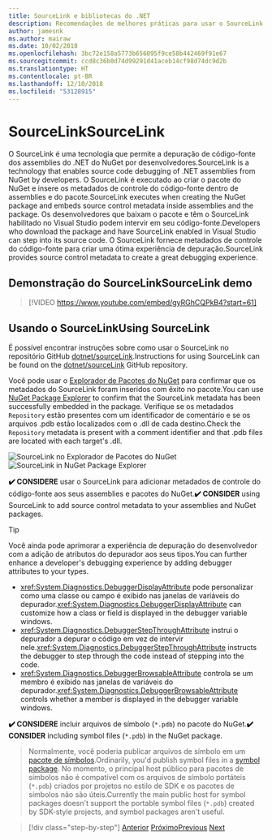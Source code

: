 ```yaml
---
title: SourceLink e bibliotecas do .NET
description: Recomendações de melhores práticas para usar o SourceLink para melhorar a depuração para bibliotecas do .NET.
author: jamesnk
ms.author: mairaw
ms.date: 10/02/2018
ms.openlocfilehash: 3bc72e158a5773b656095f9ce58b442469f91e67
ms.sourcegitcommit: ccd8c36b0d74d99291d41aceb14cf98d74dc9d2b
ms.translationtype: HT
ms.contentlocale: pt-BR
ms.lasthandoff: 12/10/2018
ms.locfileid: "53128915"
---
```

# <a name="sourcelink"></a><span data-ttu-id="d697d-103">SourceLink</span><span class="sxs-lookup"><span data-stu-id="d697d-103">SourceLink</span></span>

<span data-ttu-id="d697d-104">O SourceLink é uma tecnologia que permite a depuração de código-fonte dos assemblies do .NET do NuGet por desenvolvedores.</span><span class="sxs-lookup"><span data-stu-id="d697d-104">SourceLink is a technology that enables source code debugging of .NET assemblies from NuGet by developers.</span></span> <span data-ttu-id="d697d-105">O SourceLink é executado ao criar o pacote do NuGet e insere os metadados de controle do código-fonte dentro de assemblies e do pacote.</span><span class="sxs-lookup"><span data-stu-id="d697d-105">SourceLink executes when creating the NuGet package and embeds source control metadata inside assemblies and the package.</span></span> <span data-ttu-id="d697d-106">Os desenvolvedores que baixam o pacote e têm o SourceLink habilitado no Visual Studio podem intervir em seu código-fonte.</span><span class="sxs-lookup"><span data-stu-id="d697d-106">Developers who download the package and have SourceLink enabled in Visual Studio can step into its source code.</span></span> <span data-ttu-id="d697d-107">O SourceLink fornece metadados de controle do código-fonte para criar uma ótima experiência de depuração.</span><span class="sxs-lookup"><span data-stu-id="d697d-107">SourceLink provides source control metadata to create a great debugging experience.</span></span>

## <a name="sourcelink-demo"></a><span data-ttu-id="d697d-108">Demonstração do SourceLink</span><span class="sxs-lookup"><span data-stu-id="d697d-108">SourceLink demo</span></span>

> [!VIDEO https://www.youtube.com/embed/gyRGhCQPkB4?start=61]

## <a name="using-sourcelink"></a><span data-ttu-id="d697d-109">Usando o SourceLink</span><span class="sxs-lookup"><span data-stu-id="d697d-109">Using SourceLink</span></span>

<span data-ttu-id="d697d-110">É possível encontrar instruções sobre como usar o SourceLink no repositório GitHub [dotnet/sourceLink](https://github.com/dotnet/sourcelink/blob/master/README.md).</span><span class="sxs-lookup"><span data-stu-id="d697d-110">Instructions for using SourceLink can be found on the [dotnet/sourceLink](https://github.com/dotnet/sourcelink/blob/master/README.md) GitHub repository.</span></span>

<span data-ttu-id="d697d-111">Você pode usar o [Explorador de Pacotes do NuGet](https://github.com/NuGetPackageExplorer/NuGetPackageExplorer) para confirmar que os metadados do SourceLink foram inseridos com êxito no pacote.</span><span class="sxs-lookup"><span data-stu-id="d697d-111">You can use [NuGet Package Explorer](https://github.com/NuGetPackageExplorer/NuGetPackageExplorer) to confirm that the SourceLink metadata has been successfully embedded in the package.</span></span> <span data-ttu-id="d697d-112">Verifique se os metadados `Repository` estão presentes com um identificador de comentário e se os arquivos .pdb estão localizados com o .dll de cada destino.</span><span class="sxs-lookup"><span data-stu-id="d697d-112">Check the `Repository` metadata is present with a comment identifier and that .pdb files are located with each target's .dll.</span></span>

<span data-ttu-id="d697d-113">![SourceLink no Explorador de Pacotes do NuGet](./media/sourcelink/nuget-package-explorer-sourcelink.png "SourceLink no Explorador de Pacotes do NuGet")</span><span class="sxs-lookup"><span data-stu-id="d697d-113">![SourceLink in NuGet Package Explorer](./media/sourcelink/nuget-package-explorer-sourcelink.png "SourceLink in NuGet Package Explorer")</span></span>

<span data-ttu-id="d697d-114">**✔️ CONSIDERE** usar o SourceLink para adicionar metadados de controle do código-fonte aos seus assemblies e pacotes do NuGet.</span><span class="sxs-lookup"><span data-stu-id="d697d-114">**✔️ CONSIDER** using SourceLink to add source control metadata to your assemblies and NuGet packages.</span></span>

> [!TIP]
> <span data-ttu-id="d697d-115">Você ainda pode aprimorar a experiência de depuração do desenvolvedor com a adição de atributos do depurador aos seus tipos.</span><span class="sxs-lookup"><span data-stu-id="d697d-115">You can further enhance a developer's debugging experience by adding debugger attributes to your types.</span></span>
> * <span data-ttu-id="d697d-116"><xref:System.Diagnostics.DebuggerDisplayAttribute> pode personalizar como uma classe ou campo é exibido nas janelas de variáveis do depurador.</span><span class="sxs-lookup"><span data-stu-id="d697d-116"><xref:System.Diagnostics.DebuggerDisplayAttribute> can customize how a class or field is displayed in the debugger variable windows.</span></span>
> * <span data-ttu-id="d697d-117"><xref:System.Diagnostics.DebuggerStepThroughAttribute> instrui o depurador a depurar o código em vez de intervir nele.</span><span class="sxs-lookup"><span data-stu-id="d697d-117"><xref:System.Diagnostics.DebuggerStepThroughAttribute> instructs the debugger to step through the code instead of stepping into the code.</span></span>
> * <span data-ttu-id="d697d-118"><xref:System.Diagnostics.DebuggerBrowsableAttribute> controla se um membro é exibido nas janelas de variáveis do depurador.</span><span class="sxs-lookup"><span data-stu-id="d697d-118"><xref:System.Diagnostics.DebuggerBrowsableAttribute> controls whether a member is displayed in the debugger variable windows.</span></span>

<span data-ttu-id="d697d-119">**✔️ CONSIDERE** incluir arquivos de símbolo (`*.pdb`) no pacote do NuGet.</span><span class="sxs-lookup"><span data-stu-id="d697d-119">**✔️ CONSIDER** including symbol files (`*.pdb`) in the NuGet package.</span></span>

> <span data-ttu-id="d697d-120">Normalmente, você poderia publicar arquivos de símbolo em um [pacote de símbolos](./nuget.md#symbol-packages).</span><span class="sxs-lookup"><span data-stu-id="d697d-120">Ordinarily, you'd publish symbol files in a [symbol package](./nuget.md#symbol-packages).</span></span> <span data-ttu-id="d697d-121">No momento, o principal host público para pacotes de símbolos não é compatível com os arquivos de símbolo portáteis (`*.pdb`) criados por projetos no estilo de SDK e os pacotes de símbolos não são úteis.</span><span class="sxs-lookup"><span data-stu-id="d697d-121">Currently the main public host for symbol packages doesn't support the portable symbol files (`*.pdb`) created by SDK-style projects, and symbol packages aren't useful.</span></span>

>[!div class="step-by-step"]
><span data-ttu-id="d697d-122">[Anterior](dependencies.md)
>[Próximo](publish-nuget-package.md)</span><span class="sxs-lookup"><span data-stu-id="d697d-122">[Previous](dependencies.md)
[Next](publish-nuget-package.md)</span></span>